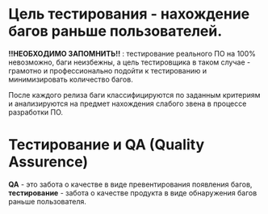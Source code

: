 # **Цель тестирования** - нахождение багов раньше пользователей.   
**!!НЕОБХОДИМО ЗАПОМНИТЬ!!** : тестирование реального ПО на 100% невозможно, баги неизбежны, а цель тестировщика в таком случае - грамотно и профессионально подойти к тестированию и минимизировать количество багов.

После каждого релиза баги классифицируются по заданным критериям и анализируются на предмет нахождения слабого звена в процессе разработки ПО.

# Тестирование и QA (Quality Assurence)
**QA** - это забота о качестве в виде превентирования появления багов, **тестирование** - забота о качестве продукта в виде обнаружения багов раньше пользователя.

